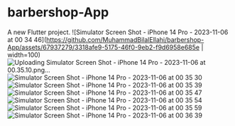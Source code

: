 # barbershop-App

A new Flutter project.
![Simulator Screen Shot - iPhone 14 Pro - 2023-11-06 at 00 34 46](https://github.com/MuhammadBilalEllahi/barbershop-App/assets/67937279/3318afe9-5175-46f0-9eb2-f9d6958e685e | width=100) 
![Uploading Simulator Screen Shot - iPhone 14 Pro - 2023-11-06 at 00.35.10.png…]()
![Simulator Screen Shot - iPhone 14 Pro - 2023-11-06 at 00 35 30](https://github.com/MuhammadBilalEllahi/barbershop-App/assets/67937279/7a57eec9-de99-4974-8813-36d37c67b06d)
![Simulator Screen Shot - iPhone 14 Pro - 2023-11-06 at 00 35 39](https://github.com/MuhammadBilalEllahi/barbershop-App/assets/67937279/3f7bf517-d1d0-43df-80a9-ec5aff9aab78)
![Simulator Screen Shot - iPhone 14 Pro - 2023-11-06 at 00 35 47](https://github.com/MuhammadBilalEllahi/barbershop-App/assets/67937279/87593037-17e8-4b56-8db1-8de328ee635c)
![Simulator Screen Shot - iPhone 14 Pro - 2023-11-06 at 00 35 54](https://github.com/MuhammadBilalEllahi/barbershop-App/assets/67937279/ce018b1d-bc77-4198-b456-a258aa0f73c2)
![Simulator Screen Shot - iPhone 14 Pro - 2023-11-06 at 00 35 59](https://github.com/MuhammadBilalEllahi/barbershop-App/assets/67937279/989a41cd-861d-4f9a-b672-51fe56d325e8)
![Simulator Screen Shot - iPhone 14 Pro - 2023-11-06 at 00 36 39](https://github.com/MuhammadBilalEllahi/barbershop-App/assets/67937279/f28707d8-b7bf-41e7-852d-9de059c94699)
